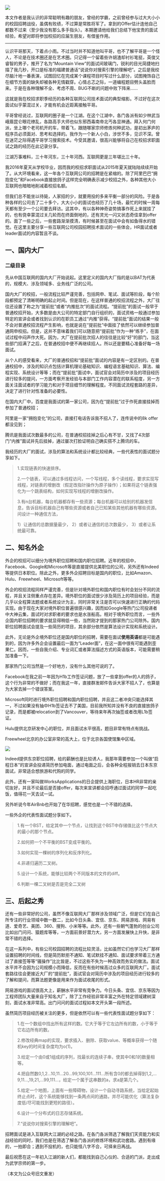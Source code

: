 

![](http://mmbiz.qpic.cn/mmbiz_gif/qX2ED6UwyKGk2QQlZ9KWBp3BSjGPMRCY5Z4owMxZ1t7rtpgC7jibNrsXnoZk0PJDlW7JMdezNobpHg8wiceqhfcA/0?wx_fmt=gif&tp=webp&wxfrom=5&wx_lazy=1)

本文作者是我认识的非常聪明有趣的朋友，曾经的学霸，之前曾经参与过大大小小的校园招聘战役，虽偶有败绩，不过算是常胜将军了。拿到的Offer估计连他自己都数不过来（至少我没有那么多手指头）。本期邀请他给我们总结下他宝贵的面试经验，希望对即将参加校招的应届生朋友，有借鉴作用。

*****

认识平哥那天，下着点小雨。不过当时并不知道他叫平哥，也不了解平哥是一个怪人，不论是在技术圈还是在艺术圈。只记得一个留着些许胡渣却衬衫笔挺，英俊又睿智的男子，推开了名为“Mountain View”的面试间玻璃门，锐利的目光简捷地扫描了我几秒，开口是标准的福建普通话“说说你对搜索引擎的理解吧”。之后是我绞尽脑汁地一番表演，试图回忆在完成某个课程项目时写过什么部分，试图掩饰自己在细节方面的缺失却被各种无情戳穿。心情忐忑之际，一道编程题目劈头盖脸而来。于是在各种理解不全、考虑不周、BUG不断的问题中败下阵来……

这就是我在校招求职季经历的各种互联网公司技术面试的典型缩影。不过好在这次面试似乎蒙混过关，才能有机会近距离接触平哥。

平哥曾经说过，互联网的圈子是一个江湖。在这个江湖中，各门各派有如少林武当峨眉昆仑眼花缭乱，各路高手大师也似东邪西毒南帝北丐各显神通。拜入何门何派，坐上哪个老司机开的车，带着飞，跟随哪家宗师修炼何种武功，是初出茅庐的程序员必须面对、思考和选择的。我作为一个新人小白，涉世不多，见识不深。曾在迷茫之际得遇平哥学习搜索技术。今受其邀请，很高兴能够将自己在校招求职面试之路的经历在此记录分享。

江湖万事难料，三十年河东，三十年河西。互联网更是三年堪比三十年。

我2016年夏天从学校毕业，因而我的校招求职面试从2015年夏天就陆陆续续开始了。从大环境看来，这一年各个互联网公司的招聘是在紧缩的。除了阿里巴巴“拥抱变化”和Facebook直接放鸽子这样完全明确表示减少校招之外，各种其他大小互联网也暗暗地削减着校招名额。

但我们总不能坐以待毙，人家招的少，就要用投的多来平衡一部分的风险。于是各种各样的公司去了二十多个，大大小小的面试也经历了几十场，最忙的时候一周每天都有至少一个公司要去拜访。这其中，有以各种神奇姿势搞事作死上来就挂了的，也有侥幸蒙混过关几轮而在终面倒地的，还有灵光一闪又状态奇佳拿到offer的。面了一些之后，一些套路渐渐摸清，有时候甚至在面试中会有如鱼得水的错觉。在这里主要分享一些互联网公司校园招聘技术面试的一些体会，HR面试或者leader面试的内容暂且不谈。

## 一、国内大厂
### 二级目录

先从中国互联网的国内大厂开始说起。这里定义的国内大厂指的是以BAT为代表的，规模大、涉及领域多、业务线广泛的公司。

国内大厂的校招，一般流程比较严谨完善，包括网申、笔试、面试等阶段，每个阶段都预定了清晰明确的起止时间。但是现在，在这样普通的校招流程之外，大厂往往还设置了称之为“提前批”或者“内推批次”的面试流程。“提前批”的面试一般早于普通校招开始，大多数是由大公司的特定部门自行组织的，面试资格一般通过参加特定的宣讲会或者找到认识的在职员工通过“内推”获得。“提前批”面试的结果一般不会对普通校招流程产生影响，也就是说在“提前批”中面挂了依然可以继续参加普通网申校招。但是，这并不意味着我们可以随意把“提前批”作为一种“练手”，在面试过程中闷声作大死。因为，大厂在提前批次招人的往往是比较“好”的部门，当这些部门招满了之后，在普通校招中便不再继续招人。所以还是要精心准备好每一场面试。

从个人的感受看来，大厂的普通校招和“提前批”面试的内容是有一定区别的。在普通校招中，涉及的知识点包括计算机理论基础知识、编程语言基础知识、算法、编程实现、系统设计等等；而在“提前批”面试中，面试官会对简历中涉及的项目经历进行较多的提问，一方面考察开发经验与本部门工作内容潜在的联系程度，另一方面关注面试者的学习能力和对于项目细节的理解程度。不同面试流程套路的差异，决定了进行针对性准备的必要性。

在国内大厂中，百度是我面试的第一家公司，因为在“提前批”过于作死直接挂掉而参加了普通校招；

阿里是一家“拥抱变化”的公司，直接打电话告诉我不招人了，连传说中的8k offer都没见到；

腾讯是我面试次数最多的公司，在普通校招挂掉之后心有不甘，又找了4次部门“内推”面试并先后挂掉，通过屡次打脸证明自己确实搭不上腾讯的车。

我经历的大厂的面试，涉及的算法和系统设计都比较经典，一些代表性的面试题分享如下。

> 1.实现链表的快速排序。
> 
> 2.一个链表，可以通过多线程访问，一个写线程，多个读线程，要求实现写线程，对链表的增删改（假定改指针操作为原子操作）；如果将这个链表强化为一个跳表结构，如何实现写线程的增删改操作。
> 
> 3.有n台机器，每台机器都存有一些资源；每台机器可以给别的机器发信息，告诉目标机器自己有哪些资源或者自己已知某些其他机器有哪些资源。问设计一种通信方法，
> 
> 1）让通信的总数据量最少， 
> 2）或者让通信的总次数最少， 
> 3）或者让系统最可靠。

## 二、知名外企

外企的校招可以细分为境外职位招聘和国内职位招聘。近年的校招中，Facebook、Google和Microsoft等是直接提供北美职位的公司，另外还有Indeed等提供日本职位。除此之外，更多外企招聘目标是国内的职位，比如Amazon、Hulu、Freewheel、Microsoft等等。

外企的校招流程同样严谨完善，但是针对境外职位和国内职位有时会划分不同的流程，并且关注侧重点存在差异。境外职位的面试很少涉及简历上的项目经验，而是几乎以全程算法题或者系统设计为主，同时非常关注是否可以快速进行正确的代码实现。由于现在大家对境外职位普遍很感兴趣，因而如Google等热门公司投递者中大神云集，面试时对求职者的要求也是水涨船高。相对于境外职位而言，一些外企国内职位招聘的要求就显得稍低一些，当然刚才提到的那家热门公司除外。国内职位招聘面试会提及一些简历的项目，其余部分依然是算法设计实现和系统设计。

此外，无论是外企境外职位还是国内职位的招聘，需要在面试**使用英语**都是可能遇到的，因为许多外企会设置最后一面为“Leader面”，在这一面中很有可能遇到歪果仁。因而，一些自我介绍、专业词汇或者算法描述方式的英语版本，可能需要稍加准备一下。

那家热门公司当然是一个好地方，没有什么其他可说的了。

Facebook在我之前一年因为H1b工作签证问题，放了一些拿到offer的人的鸽子，这个行为非常的不做好；而在我这一年，直接群发邮件告诉大家不招人了，也算是为大家去掉一个错误答案。

Microsoft同时进行境外职位招聘和国内职位招聘，并且这二者冲突只能选择其一，不过如果没有抽中H1b签证去不了美国，目前我所知并没有不良的直接放鸽子记录，而是都被relocation到了Vancouver，等待来年再次抽签或者改用L1b签证。

Hulu提供北京研发中心的职位，并且面试水平很高，题目非常有特点有挑战。

Freewheel北京的办公室非常的高大上，位于北京各国使馆集中区域。

![](http://mmbiz.qpic.cn/mmbiz_jpg/qX2ED6UwyKGBOMQWFvEBzaxWLlJcs879iaxplBHspkBZOoiaaSaPrMoaKCbuOW0VeU87MsxGbAKUfTR5fZxzq1bA/640?wx_fmt=jpeg&tp=webp&wxfrom=5&wx_lazy=1&wx_co=1)

Indeed提供东京职位招聘，给的薪酬也是比较诱人，我那年需要参加一个叫做“启程日本”的宣讲会投递简历参加电面，通过电面之后，会各种全程报销去日本东京面试，非常适合想旅游和代购的同学。

此外，还有一家叫做WorksApplications的日企提供上海职位，日本HR非常的亲切友好，并且不论最后是否接offer，每次来宣讲都会招呼通过面试的同学一起吃饭，值得花一天去试一试。

另外听说今年AirBnb也开始了在华招聘，感觉也是一个不错的选择。

一些外企的代表性面试题分享如下。

> 1.有一个BST，给定其中一个节点，让找到这个BST中存储值比这个节点大的最小的那个节点。
> 
> 2.如何把一个不平衡的BST变成平衡的。
> 
> 3.如何实现一棵树的序列化和反序列化。
> 
> 4.非递归遍历二叉树。
> 
> 5.设计一个系统，能够比较两个不同版本的文件的diff。
> 
> 6.判断一棵二叉树是否是完全二叉树

## 三、后起之秀

还有一些非常好的公司，虽然不像互联网大厂那样涉及领域广泛，但是它们在自己所专注的行业领域中数一数二，比如今日头条、宜信、京东、网易游戏、网易有道、爱奇艺、美团、360、搜狗、小米等等。此外，还有一些朝气蓬勃的创业公司比如出门问问、猿题库等等，一方面前景好潜力大，另一方面发展快上升快，是非常不错的选择。

在这一系列中，有些公司校园招聘的流程比较灵活，比如虽然它们也学习大厂那样设置招聘的时间线，但是简历默拒不通知、笔试默挂不通知、面试要求带着三方通过了直接签等等“骚操作”比比皆是，不过这些不失为一种高效而务实的做法。面试水平并不会因为公司规模小而降低，反而在有些时候高过众多的互联网大厂。面试套路往往会更接近大厂的“提前批”，面试官会对简历中涉及的项目经历进行较多的了解和提问，而算法题更像是用来作为面试收尾的形式。

网易游戏的面试很高大上，薪酬水平非常有竞争力。今日头条、宜信、京东等因为工程师团队大量来自于知名大厂，除了工作经验非常丰富之外在特定领域建树深刻，面试水准非常高。出门问问的面试过程如本文开头第一段所述。

虽然简历项目经历被关注的更多，但是依然可以有一些代表性面试题分享如下：

> 1.在一个数组中找出所有这样的数。它大于等于它左边所有的数，小于等于它右边所有的数。
> 
> 2.修改经典map的实现，要求插入、删除、获取value、等概率获得一个随机key的时间复杂度均为o(1)。
> 
> 3.给定一个由0或1组成的序列，找最长的连续子串，使其中0和1的数量相等。
> 
> 4.把自然数0,1,2…10,11…20…99,100,101…111…所有含0的都去掉得到1,2,…9,11…,19,21,…99,111…，给定一个属于这串数的a，求a是第几个。
> 
> 5.给定一个地图，上面有一些障碍物，设计一个自动寻路系统，当给定起始终止点时，这个系统能够找到一条两点间的通路，并尽可能优化（算法复杂度低/尽可能找到更短的路径）。
> 
> 6.设计一个分布式的日志存储系统。
>
> 7.“说说你对搜索引擎的理解吧”。

招聘面试是进入互联网大江湖的必经之路。在各门各派筛选了解我们天资能力和实战经验的同时，我们也是在筛选了解各门各派的修炼环境和武功套路。遇到有缘的，一拍即合；遇到不投机的，也只能怪八字不合，可择来日再战。

最后祝愿在这一年初入江湖的新人们，都能找到自己心仪的、合适的门派，走出成为武学宗师的第一步。

（本文为公众号旧文重发）
<!--stackedit_data:
eyJoaXN0b3J5IjpbLTE5MzM4MjYyMjgsMjAwNjE0NTg1M119
-->